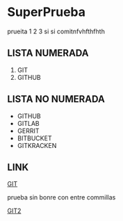 # SuperPrueba

prueita 1 2 3 si si comitnfvhfthfhth

## LISTA NUMERADA

1. GIT
2. GITHUB

## LISTA NO NUMERADA

* GITHUB
* GITLAB
* GERRIT
* BITBUCKET
* GITKRACKEN

<!--titulo no muy grande -->
## LINK

<!--titulo mas chico -->
[GIT](https://github.com)

prueba sin bonre con entre commillas

<!--link que me lleve a otra pestaña -->   

[GIT2](https://github.com "como")
